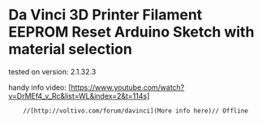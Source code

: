Da Vinci 3D Printer Filament EEPROM Reset Arduino Sketch with material selection
==============================
tested on version:
2.1.32.3

handy info video:
[https://www.youtube.com/watch?v=DrMEf4_v_Rc&list=WL&index=2&t=114s]

        //[http://voltivo.com/forum/davinci](More info here)// Offline

